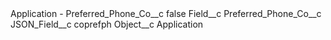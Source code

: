 <?xml version="1.0" encoding="UTF-8"?>
<CustomMetadata xmlns="http://soap.sforce.com/2006/04/metadata" xmlns:xsi="http://www.w3.org/2001/XMLSchema-instance" xmlns:xsd="http://www.w3.org/2001/XMLSchema">
    <label>Application - Preferred_Phone_Co__c</label>
    <protected>false</protected>
    <values>
        <field>Field__c</field>
        <value xsi:type="xsd:string">Preferred_Phone_Co__c</value>
    </values>
    <values>
        <field>JSON_Field__c</field>
        <value xsi:type="xsd:string">coprefph</value>
    </values>
    <values>
        <field>Object__c</field>
        <value xsi:type="xsd:string">Application</value>
    </values>
</CustomMetadata>
